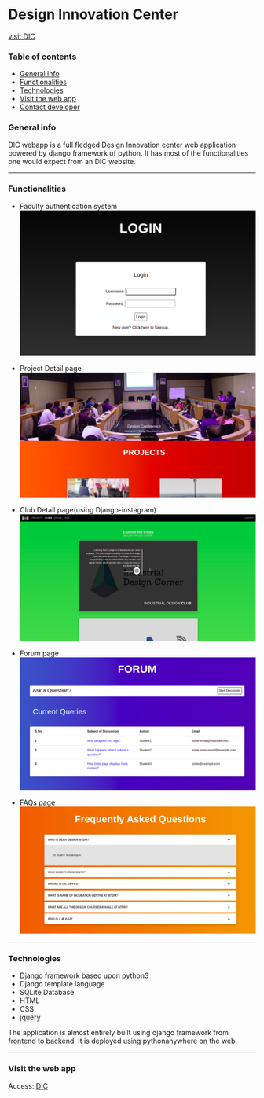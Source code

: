 # Design Innovation Center
[visit DIC](http://acscsasktk.pythonanywhere.com/)
### Table of contents
* [General info](#general-info)
* [Functionalities](#functionalities)
* [Technologies](#technologies)
* [Visit the web app](#visit-the-web-app)
* [Contact developer](#contact-developer)

### General info
DIC webapp is a full fledged Design Innovation center web application powered by django framework of python. It has most of the functionalities one would expect from an DIC website.
___

### Functionalities
* Faculty authentication system
    ![Alt text](login.png)


* Project Detail page
    ![Alt text](projects.png)


* Club Detail page(using Django-instagram)
    ![Alt text](clubs.png)


* Forum  page
    ![Alt text](forum.png)
    
* FAQs  page
    ![Alt text](faqs.png)

___

### Technologies
* Django framework based upon python3
* Django template language
* SQLite Database
* HTML
* CSS
* jquery

The application is almost entirely built using django framework from frontend to backend. It is deployed using pythonanywhere on the web. 
___

### Visit the web app
Access: [DIC](http://acscsasktk.pythonanywhere.com/)


